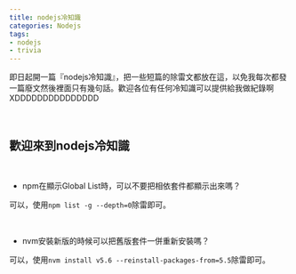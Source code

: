 ```yaml
---
title: nodejs冷知識
categories: Nodejs
tags:
- nodejs
- trivia
---
```


即日起開一篇『nodejs冷知識』，把一些短篇的除雷文都放在這，以免我每次都發一篇廢文然後裡面只有幾句話。歡迎各位有任何冷知識可以提供給我做紀錄啊XDDDDDDDDDDDDDDD

<br>

## 歡迎來到nodejs冷知識

<br>

- npm在顯示Global List時，可以不要把相依套件都顯示出來嗎？

可以，使用`npm list -g --depth=0`除雷即可。

<br>

- nvm安裝新版的時候可以把舊版套件一併重新安裝嗎？

可以，使用`nvm install v5.6 --reinstall-packages-from=5.5`除雷即可。